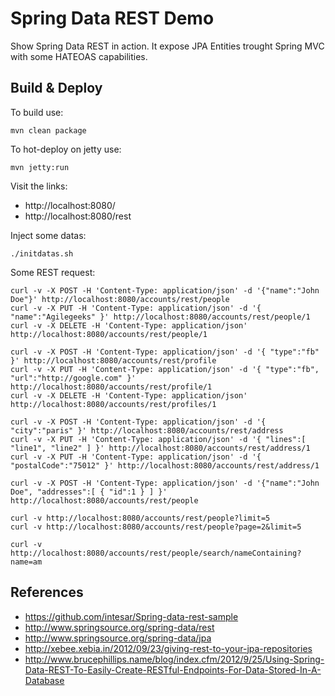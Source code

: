 Spring Data REST Demo
=====================

Show Spring Data REST in action. 
It expose JPA Entities trought Spring MVC with some HATEOAS capabilities.

Build & Deploy
--------------
To build use:

    mvn clean package

To hot-deploy on jetty use:

    mvn jetty:run

Visit the links:

* http://localhost:8080/
* http://localhost:8080/rest

Inject some datas:

    ./initdatas.sh

Some REST request:

    curl -v -X POST -H 'Content-Type: application/json' -d '{"name":"John Doe"}' http://localhost:8080/accounts/rest/people 
    curl -v -X PUT -H 'Content-Type: application/json' -d '{ "name":"Agilegeeks" }' http://localhost:8080/accounts/rest/people/1
    curl -v -X DELETE -H 'Content-Type: application/json' http://localhost:8080/accounts/rest/people/1

    curl -v -X POST -H 'Content-Type: application/json' -d '{ "type":"fb" }' http://localhost:8080/accounts/rest/profile
    curl -v -X PUT -H 'Content-Type: application/json' -d '{ "type":"fb", "url":"http://google.com" }' http://localhost:8080/accounts/rest/profile/1
    curl -v -X DELETE -H 'Content-Type: application/json' http://localhost:8080/accounts/rest/profiles/1

    curl -v -X POST -H 'Content-Type: application/json' -d '{ "city":"paris" }' http://localhost:8080/accounts/rest/address
    curl -v -X PUT -H 'Content-Type: application/json' -d '{ "lines":[ "line1", "line2" ] }' http://localhost:8080/accounts/rest/address/1
    curl -v -X PUT -H 'Content-Type: application/json' -d '{ "postalCode":"75012" }' http://localhost:8080/accounts/rest/address/1

    curl -v -X POST -H 'Content-Type: application/json' -d '{"name":"John Doe", "addresses":[ { "id":1 } ] }' http://localhost:8080/accounts/rest/people

    curl -v http://localhost:8080/accounts/rest/people?limit=5
    curl -v http://localhost:8080/accounts/rest/people?page=2&limit=5
 
    curl -v http://localhost:8080/accounts/rest/people/search/nameContaining?name=am


References
----------
* https://github.com/intesar/Spring-data-rest-sample
* http://www.springsource.org/spring-data/rest
* http://www.springsource.org/spring-data/jpa
* http://xebee.xebia.in/2012/09/23/giving-rest-to-your-jpa-repositories
* http://www.brucephillips.name/blog/index.cfm/2012/9/25/Using-Spring-Data-REST-To-Easily-Create-RESTful-Endpoints-For-Data-Stored-In-A-Database
